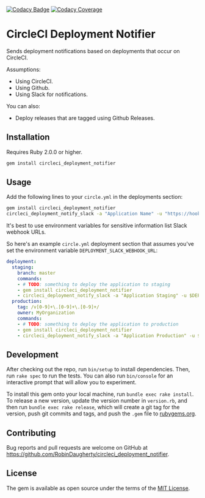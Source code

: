 
[![Codacy Badge](https://api.codacy.com/project/badge/Grade/b76abb83eb5449499cbe3740c147715e)](https://www.codacy.com/app/robindaugherty/circleci_deployment_notifier?utm_source=github.com&amp;utm_medium=referral&amp;utm_content=RobinDaugherty/circleci_deployment_notifier&amp;utm_campaign=Badge_Grade)
[![Codacy Coverage](https://api.codacy.com/project/badge/Coverage/b76abb83eb5449499cbe3740c147715e)](https://www.codacy.com/app/robindaugherty/circleci_deployment_notifier?utm_source=github.com&utm_medium=referral&utm_content=RobinDaugherty/circleci_deployment_notifier&utm_campaign=Badge_Coverage)

# CircleCI Deployment Notifier

Sends deployment notifications based on deployments that occur on CircleCI.

Assumptions:

- Using CircleCI.
- Using Github.
- Using Slack for notifications.

You can also:

- Deploy releases that are tagged using Github Releases.

## Installation

Requires Ruby 2.0.0 or higher.

```sh
gem install circleci_deployment_notifier
```

## Usage

Add the following lines to your `circle.yml` in the deployments section:

```sh
gem install circleci_deployment_notifier
circleci_deployment_notify_slack -a "Application Name" -u "https://hooks.slack.com/services/WEBHOOK"
```

It's best to use environment variables for sensitive information list Slack webhook URLs.

So here's an example `circle.yml` deployment section that 
assumes you've set the environment variable `DEPLOYMENT_SLACK_WEBHOOK_URL`:
```yml
deployment:
  staging:
    branch: master
    commands:
    - # TODO: something to deploy the application to staging
    - gem install circleci_deployment_notifier
    - circleci_deployment_notify_slack -a "Application Staging" -u $DEPLOYMENT_SLACK_WEBHOOK_URL
  production:
    tag: /v[0-9]+\.[0-9]+\.[0-9]+/
    owner: MyOrganization
    commands:
    - # TODO: something to deploy the application to production
    - gem install circleci_deployment_notifier
    - circleci_deployment_notify_slack -a "Application Production" -u $DEPLOYMENT_SLACK_WEBHOOK_URL
```

## Development

After checking out the repo, run `bin/setup` to install dependencies. Then, run `rake spec` to run the tests. You can also run `bin/console` for an interactive prompt that will allow you to experiment.

To install this gem onto your local machine, run `bundle exec rake install`. To release a new version, update the version number in `version.rb`, and then run `bundle exec rake release`, which will create a git tag for the version, push git commits and tags, and push the `.gem` file to [rubygems.org](https://rubygems.org).

## Contributing

Bug reports and pull requests are welcome on GitHub at https://github.com/RobinDaugherty/circleci_deployment_notifier.

## License

The gem is available as open source under the terms of the [MIT License](http://opensource.org/licenses/MIT).
